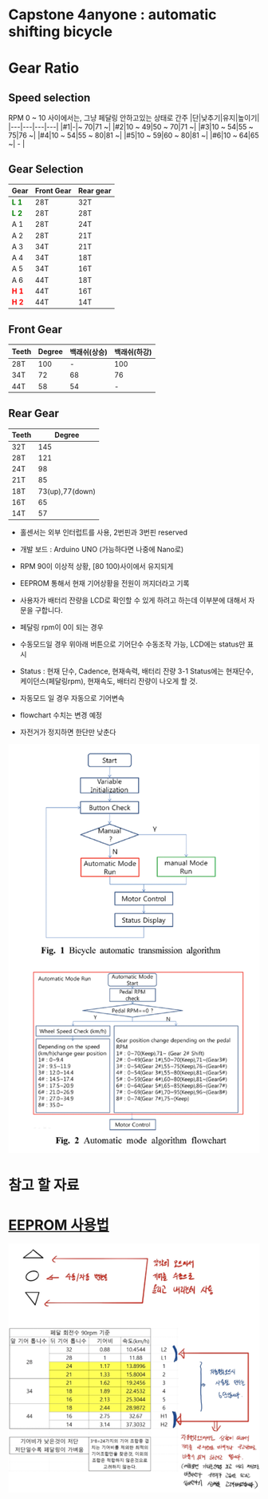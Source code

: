 # Capstone 4anyone : automatic shifting bicycle

 


# Gear Ratio

## Speed selection
RPM 0 ~ 10 사이에서는, 그냥 페달링 안하고있는 상태로 간주
|단|낮추기|유지|높이기|
|---|---|---|---|
|#1|-|~ 70|71 ~|
|#2|10 ~ 49|50 ~ 70|71 ~|
|#3|10 ~ 54|55 ~ 75|76 ~|
|#4|10 ~ 54|55 ~ 80|81 ~|
|#5|10 ~ 59|60 ~ 80|81 ~|
|#6|10 ~ 64|65 ~| - |


## Gear Selection
|Gear|Front Gear|Rear gear|
|------|---|---|
|**<span style="color:green">L 1**|28T|32T|
|**<span style="color:green">L 2**|28T|28T|
|A 1|28T|24T|
|A 2|28T|21T|
|A 3|34T|21T|
|A 4|34T|18T|
|A 5|34T|16T|
|A 6|44T|18T|
|**<span style="color:red">H 1**|44T|16T|
|**<span style="color:red">H 2**|44T|14T|

## Front Gear
|Teeth|Degree|백래쉬(상승)|백래쉬(하강)|
|---|---|---|---|
|28T|100|-|100|
|34T|72|68|76|
|44T|58|54|-|

## Rear Gear
|Teeth|Degree|
|---|---|
|32T|145|
|28T|121|
|24T|98|
|21T|85|
|18T|73(up),77(down)
|16T|65|
|14T|57|  

* 홀센서는 외부 인터럽트를 사용, 2번핀과 3번핀 reserved  
* 개발 보드 : Arduino UNO (가능하다면 나중에 Nano로)


* RPM 90이 이상적 상황, [80 100)사이에서 유지되게
* EEPROM 통해서 현재 기어상황을 전원이 꺼지더라고 기록

* 사용자가 배터리 잔량을 LCD로 확인할 수 있게 하려고 하는데 이부분에 대해서 자문을 구합니다. 
* 페달링 rpm이 0이 되는 경우 

* 수동모드일 경우 위아래 버튼으로 기어단수 수동조작 가능, LCD에는 status만 표시  
* Status : 현재 단수, Cadence, 현재속력, 배터리 잔량
3-1 Status에는 현재단수, 케이던스(페달링rpm), 현재속도, 배터리 잔량이 나오게 할 것.
* 자동모드 일 경우 자동으로 기어변속
* flowchart 수치는 변경 예정
* 자전거가 정지하면 한단만 낮춘다


 
 ![bicycle_algorithm](./docs/images/bicycle_algorithm.png)  




# 참고 할 자료
[EEPROM 사용법](https://m.blog.naver.com/damtaja/220217759177) 
===
 ![shifting_nums](./docs/images/shifting_nums.png)